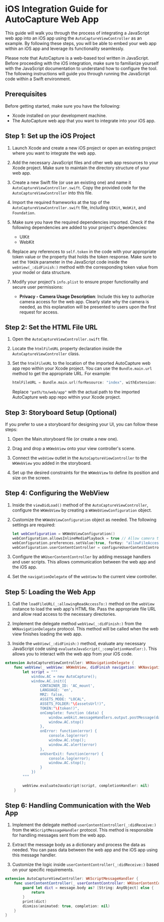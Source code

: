 # iOS Integration Guide for AutoCapture Web App

This guide will walk you through the process of integrating a JavaScript web app into an iOS app using the `AutoCaptureViewController` as an example. By following these steps, you will be able to embed your web app within an iOS app and leverage its functionality seamlessly.

Please note that AutoCapture is a web-based tool written in JavaScript. Before proceeding with the iOS integration, make sure to familiarize yourself with the JavaScript documentation to understand how to configure the tool. The following instructions will guide you through running the JavaScript code within a Swift environment.

## Prerequisites

Before getting started, make sure you have the following:

- Xcode installed on your development machine.
- The AutoCapture web app that you want to integrate into your iOS app.

## Step 1: Set up the iOS Project

1. Launch Xcode and create a new iOS project or open an existing project where you want to integrate the web app.

2. Add the necessary JavaScript files and other web app resources to your Xcode project. Make sure to maintain the directory structure of your web app.

3. Create a new Swift file (or use an existing one) and name it `AutoCaptureViewController.swift`. Copy the provided code for the `AutoCaptureViewController` into this file.

4. Import the required frameworks at the top of the `AutoCaptureViewController.swift` file, including `UIKit`, `WebKit`, and `Foundation`.

5. Make sure you have the required dependencies imported. Check if the following dependencies are added to your project's dependencies:

   - UIKit
   - WebKit

6. Replace any references to `self.token` in the code with your appropriate token value or the property that holds the token response. Make sure to set the `TOKEN` parameter in the JavaScript code inside the `webView(_:didFinish:)` method with the corresponding token value from your model or data structure.

7. Modify your project's `info.plist` to ensure proper functionality and secure user permissions:

   - **Privacy - Camera Usage Description**: Include this key to authorize camera access for the web app. Clearly state why the camera is needed, as this explanation will be presented to users upon the first request for access.

## Step 2: Set the HTML File URL

1. Open the `AutoCaptureViewController.swift` file.

2. Locate the `htmlFileURL` property declaration inside the `AutoCaptureViewController` class.

3. Set the `htmlFileURL` to the location of the imported AutoCapture web app repo within your Xcode project. You can use the `Bundle.main.url` method to get the appropriate URL. For example:

   ```swift
   htmlFileURL = Bundle.main.url(forResource: "index", withExtension: "html", subdirectory: "path/to/web/app")!
   ```

   Replace `"path/to/web/app"` with the actual path to the imported AutoCapture web app repo within your Xcode project.

## Step 3: Storyboard Setup (Optional)

If you prefer to use a storyboard for designing your UI, you can follow these steps:

1. Open the Main.storyboard file (or create a new one).

2. Drag and drop a `WKWebView` onto your view controller's scene.

3. Connect the `webView` outlet in the `AutoCaptureViewController` to the `WKWebView` you added in the storyboard.

4. Set up the desired constraints for the `WKWebView` to define its position and size on the screen.

## Step 4: Configuring the WebView

1. Inside the `viewDidLoad()` method of the `AutoCaptureViewController`, configure the `WKWebView` by creating a `WKWebViewConfiguration` object.

2. Customize the `WKWebViewConfiguration` object as needed. The following settings are required:

    ```swift
    let webConfiguration = WKWebViewConfiguration()
    webConfiguration.allowsInlineMediaPlayback = true // Allow camera to play directly within web app
    webConfiguration.preferences.setValue(true, forKey: "allowFileAccessFromFileURLs") // Local fetching of assets
    webConfiguration.userContentController = configureUserContentController() // Set up a user content controller for handling custom user scripts and communication between the web app and native app code.
    ```

3. Configure the `WKUserContentController` by adding message handlers and user scripts. This allows communication between the web app and the iOS app.

4. Set the `navigationDelegate` of the `webView` to the current view controller.

## Step 5: Loading the Web App

1. Call the `loadFileURL(_:allowingReadAccessTo:)` method on the `webView` instance to load the web app's HTML file. Pass the appropriate file URL and allow read access to the necessary directories.

2. Implement the delegate method `webView(_:didFinish:)` from the `WKNavigationDelegate` protocol. This method will be called when the web view finishes loading the web app.

3. Inside the `webView(_:didFinish:)` method, evaluate any necessary JavaScript code using `evaluateJavaScript(_:completionHandler:)`. This allows you to interact with the web app from your iOS code.

```swift
extension AutoCaptureViewController: WKNavigationDelegate {
    func webView(_ webView: WKWebView, didFinish navigation: WKNavigation!) {
        let script = """
            window.AC = new AutoCapture();
            window.AC.init({
                CONTAINER_ID: 'AC_mount',
                LANGUAGE: 'en',
                MRZ: false,
                ASSETS_MODE: "LOCAL",
                ASSETS_FOLDER:"\(assetsUrl!)",
                TOKEN:"\(token!)",
                onComplete: function (data) {
                    window.webkit.messageHandlers.output.postMessage(data);
                    window.AC.stop()
                },
                onError: function(error) {
                    console.log(error)
                    window.AC.stop();
                    window.AC.alert(error)
                },
                onUserExit: function(error) {
                    console.log(error);
                    window.AC.stop();
                }
            })
        """
        
        webView.evaluateJavaScript(script, completionHandler: nil)
    }
```

## Step 6: Handling Communication with the Web App

1. Implement the delegate method `userContentController(_:didReceive:)` from the `WKScriptMessageHandler` protocol. This method is responsible for handling messages sent from the web app.

2. Extract the message body as a dictionary and process the data as needed. You can pass data between the web app and the iOS app using this message handler.

3. Customize the logic inside `userContentController(_:didReceive:)` based on your specific requirements.

```swift
extension AutoCaptureViewController: WKScriptMessageHandler {
    func userContentController(_ userContentController: WKUserContentController, didReceive message: WKScriptMessage) {
        guard let dict = message.body as? [String: AnyObject] else {
            return
        }
        print(dict)
        dismiss(animated: true, completion: nil)
    }
}
```
